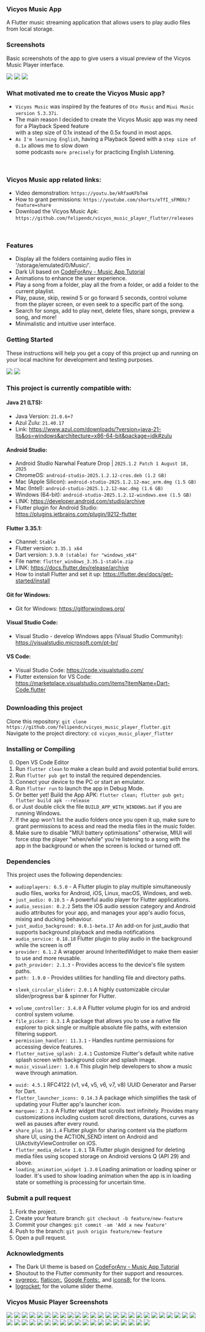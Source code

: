 ### Vicyos Music App

A Flutter music streaming application that allows users to play audio files from local storage.

### Screenshots

Basic screenshots of the app to give users a visual preview of the Vicyos Music Player interface.

<img src="https://github.com/felipendc/vicyos_music_player_flutter/blob/main/SCREENSHOTS_DEMO/read_banners/1.png">
<img src="https://github.com/felipendc/vicyos_music_player_flutter/blob/main/SCREENSHOTS_DEMO/RECENT_SCREENSHOTS/V3.0.0_tablet_mode/1.png">
<img src="https://github.com/felipendc/vicyos_music_player_flutter/blob/main/SCREENSHOTS_DEMO/RECENT_SCREENSHOTS/V3.0.0_tablet_mode/33.png">


 <br />
 
### What motivated me to create the Vicyos Music app?  <br />
- `Vicyos Music` was inspired by the features of `Oto Music` and `Miui Music version 5.3.37i`. <br />
- The main reason I decided to create the Vicyos Music app was my need for a Playback Speed feature  <br />
with a step size of 0.1x instead of the 0.5x found in most apps.  <br />
- `As I'm learning English`, having a Playback Speed with a `step size of 0.1x` allows me to slow down <br />
some podcasts `more precisely` for practicing English Listening.

 <br />

### Vicyos Music app related links:

- Video demonstration: `https://youtu.be/kRfaoKFbTm4`
- How to grant permissions: `https://youtube.com/shorts/eTfI_sFM0Xc?feature=share`
- Download the Vicyos Music Apk: `https://github.com/felipendc/vicyos_music_player_flutter/releases`

 <br />
 
### Features

- Display all the folders containing audio files in '/storage/emulated/0/Music/'.
- Dark UI based on [CodeForAny - Music App Tutorial](https://youtube.com/playlist?list=PLzcRC7PA0xWRXGSJZOyD5_SXyGIRt6VFr)
- Animations to enhance the user experience.
- Play a song from a folder, play all the from a folder, or add a folder to the current playlist.
- Play, pause, skip, rewind 5 or go forward 5 seconds, control volume from the player screen, or even seek to a specific part of the song.
- Search for songs, add to play next, delete files, share songs, preview a song, and more!
- Minimalistic and intuitive user interface.

### Getting Started

These instructions will help you get a copy of this project up and running on your local machine for development and testing purposes.

<img src="https://github.com/felipendc/vicyos_music_player_flutter/blob/main/SCREENSHOTS_DEMO/how-it-should-look-like_1.png">
<img src="https://github.com/felipendc/vicyos_music_player_flutter/blob/main/SCREENSHOTS_DEMO/how-it-should-look-like_2.png">

### This project is currently compatible with:

#### Java 21 (LTS):

- Java Version: `21.0.6+7`
- Azul Zulu: `21.40.17`
- Link: https://www.azul.com/downloads/?version=java-21-lts&os=windows&architecture=x86-64-bit&package=jdk#zulu

<!--
> If you run flutter doctor and get this error:  <br />
> [!] Android Studio, X Unable to determine bundled Java version. <br />
>
> To fix it, got to `project_folder/android/`, then open a cmd window and run: <br />
> flutter clean <br />
> gradlew wrapper --gradle-version 8.10.2 --distribution-type bin <br />
-->

#### Android Studio:

- Android Studio Narwhal Feature Drop | `2025.1.2 Patch 1 August 18, 2025`
- ChromeOS: `android-studio-2025.1.2.12-cros.deb (1.2 GB)`
- Mac (Apple Silicon): `android-studio-2025.1.2.12-mac_arm.dmg (1.5 GB)`
- Mac (Intel): `android-studio-2025.1.2.12-mac.dmg (1.6 GB)`
- Windows (64-bit): `android-studio-2025.1.2.12-windows.exe (1.5 GB)`
- LINK: https://developer.android.com/studio/archive
- Flutter plugin for Android Studio: https://plugins.jetbrains.com/plugin/9212-flutter

#### Flutter 3.35.1:

- Channel: `Stable`
- Flutter version: `3.35.1 x64`
- Dart version: `3.9.0 (stable) for "windows_x64"`
- File name: `flutter_windows_3.35.1-stable.zip`
- LINK: https://docs.flutter.dev/release/archive
- How to install Flutter and set it up: https://flutter.dev/docs/get-started/install

#### Git for Windows:

- Git for Windows: https://gitforwindows.org/

#### Visual Studio Code:

- Visual Studio - develop Windows apps (Visual Studio Community): https://visualstudio.microsoft.com/pt-br/

#### VS Code:

- Visual Studio Code: https://code.visualstudio.com/
- Flutter extension for VS Code: https://marketplace.visualstudio.com/items?itemName=Dart-Code.flutter

##

### Downloading this project

Clone this repository: `git clone https://github.com/felipendc/vicyos_music_player_flutter.git` <br />
Navigate to the project directory: `cd vicyos_music_player_flutter` <br />

<!-- Choose the one you want "GetX" or "StreamBuilder" UI state management. <br /> -->

### Installing or Compiling

0. Open VS Code Editor
1. Run `flutter clean` to make a clean build and avoid potential build errors.
2. Run `flutter pub get` to install the required dependencies.
3. Connect your device to the PC or start an emulator.
4. Run `flutter run` to launch the app in Debug Mode.
5. Or better yet! Build the App APK: `flutter clean; flutter pub get; flutter build apk --release`
6. or Just double click the file `BUILD_APP_WITH_WINDOWS.bat` if you are running Windows.
7. If the app won't list the audio folders once you open it up, make sure to grant permissions to acess and read the media files in the music folder.
8. Make sure to disable "MIUI battery optimisations" otherwise, MIUI will force stop the player "when/while" you're listening to a song with the app in the background or when the screen is locked or turned off.

### Dependencies

This project uses the following dependencies:

- `audioplayers: 6.5.0` - A Flutter plugin to play multiple simultaneously audio files, works for Android, iOS, Linux, macOS, Windows, and web.
- `just_audio: 0.10.5` - A powerful audio player for Flutter applications.
- `audio_session: 0.2.2` Sets the iOS audio session category and Android audio attributes for your app, and manages your app's audio focus, mixing and ducking behaviour.
- `just_audio_background: 0.0.1-beta.17` An add-on for just_audio that supports background playback and media notifications
- `audio_service: 0.18.18` Flutter plugin to play audio in the background while the screen is off
- `provider: 6.1.2` A wrapper around InheritedWidget to make them easier to use and more reusable.
- `path_provider: 2.1.3` - Provides access to the device's file system paths.
- `path: 1.9.0` - Provides utilities for handling file and directory paths.
<!-- - `media_info: 0.12.0+2` Platform services exposed to Flutter apps. -->
- `sleek_circular_slider: 2.0.1` A highly customizable circular slider/progress bar & spinner for Flutter.
<!-- - `flutter_media_metadata: 1.0.0+1` A Flutter plugin to read metadata of media files. -->
- `volume_controller: 3.4.0` A Flutter volume plugin for ios and android control system volume.
- `file_picker: 8.3.1` A package that allows you to use a native file explorer to pick single or multiple absolute file paths, with extension filtering support.
- `permission_handler: 11.3.1` - Handles runtime permissions for accessing device features.
- `flutter_native_splash: 2.4.1` Customize Flutter's default white native splash screen with background color and splash image.
- `music_visualizer: 1.0.6` This plugin help developers to show a music wave through animation.
<!-- - `get: 4.6.6` Open screens/snackbars/dialogs without context, manage states and inject dependencies easily with GetX. -->
- `uuid: 4.5.1` RFC4122 (v1, v4, v5, v6, v7, v8) UUID Generator and Parser for Dart.
- `flutter_launcher_icons: 0.14.3` A package which simplifies the task of updating your Flutter app's launcher icon.
- `marquee: 2.3.0` A Flutter widget that scrolls text infinitely. Provides many customizations including custom scroll directions, durations, curves as well as pauses after every round.
- `share_plus 10.1.4` Flutter plugin for sharing content via the platform share UI, using the ACTION_SEND intent on Android and UIActivityViewController on iOS.
- `flutter_media_delete 1.0.1` TA Flutter plugin designed for deleting media files using scoped storage on Android versions Q (API 29) and above.
- `loading_animation_widget 1.3.0` Loading animation or loading spiner or loader. It's used to show loading animation when the app is in loading state or something is processing for uncertain time.

### Submit a pull request

1. Fork the project.
2. Create your feature branch: `git checkout -b feature/new-feature`
3. Commit your changes: `git commit -am 'Add a new feature'`
4. Push to the branch: `git push origin feature/new-feature`
5. Open a pull request.

### Acknowledgments

- The Dark UI theme is based on [CodeForAny - Music App Tutorial](https://youtube.com/playlist?list=PLzcRC7PA0xWRXGSJZOyD5_SXyGIRt6VFr)
- Shoutout to the Flutter community for their support and resources.
- [svgrepo:](https://www.svgrepo.com/), [flaticon:](https://www.flaticon.com/), [Google Fonts:](https://fonts.google.com/icons), and [icons8:](https://icons8.com.br/) for the Icons.
- [logrocket:](https://blog.logrocket.com/flutter-slider-widgets-deep-dive-with-examples/) for the volume slider theme.

### Vicyos Music Player Screenshots

<img src="https://github.com/felipendc/vicyos_music_player_flutter/blob/main/SCREENSHOTS_DEMO/read_banners/11.png">
<img src="https://github.com/felipendc/vicyos_music_player_flutter/blob/main/SCREENSHOTS_DEMO/read_banners/12.png">
<img src="https://github.com/felipendc/vicyos_music_player_flutter/blob/main/SCREENSHOTS_DEMO/read_banners/13.png">
<img src="https://github.com/felipendc/vicyos_music_player_flutter/blob/main/SCREENSHOTS_DEMO/read_banners/6.png">
<img src="https://github.com/felipendc/vicyos_music_player_flutter/blob/main/SCREENSHOTS_DEMO/read_banners/2.png">
<img src="https://github.com/felipendc/vicyos_music_player_flutter/blob/main/SCREENSHOTS_DEMO/read_banners/3.png">
<img src="https://github.com/felipendc/vicyos_music_player_flutter/blob/main/SCREENSHOTS_DEMO/read_banners/4.png">
<img src="https://github.com/felipendc/vicyos_music_player_flutter/blob/main/SCREENSHOTS_DEMO/read_banners/5.png">
<img src="https://github.com/felipendc/vicyos_music_player_flutter/blob/main/SCREENSHOTS_DEMO/read_banners/7.png">
<img src="https://github.com/felipendc/vicyos_music_player_flutter/blob/main/SCREENSHOTS_DEMO/read_banners/8.png">
<img src="https://github.com/felipendc/vicyos_music_player_flutter/blob/main/SCREENSHOTS_DEMO/read_banners/9.png">
<img src="https://github.com/felipendc/vicyos_music_player_flutter/blob/main/SCREENSHOTS_DEMO/read_banners/10.png">
<img src="https://github.com/felipendc/vicyos_music_player_flutter/blob/main/SCREENSHOTS_DEMO/RECENT_SCREENSHOTS/V3.0.0_tablet_mode/1.png">
<img src="https://github.com/felipendc/vicyos_music_player_flutter/blob/main/SCREENSHOTS_DEMO/RECENT_SCREENSHOTS/V3.0.0_tablet_mode/2.png">
<img src="https://github.com/felipendc/vicyos_music_player_flutter/blob/main/SCREENSHOTS_DEMO/RECENT_SCREENSHOTS/V3.0.0_tablet_mode/33.png">
<img src="https://github.com/felipendc/vicyos_music_player_flutter/blob/main/SCREENSHOTS_DEMO/RECENT_SCREENSHOTS/V3.0.0_tablet_mode/3.png">
<img src="https://github.com/felipendc/vicyos_music_player_flutter/blob/main/SCREENSHOTS_DEMO/RECENT_SCREENSHOTS/V3.0.0_tablet_mode/4.png">
<img src="https://github.com/felipendc/vicyos_music_player_flutter/blob/main/SCREENSHOTS_DEMO/RECENT_SCREENSHOTS/V3.0.0_tablet_mode/5.png">
<img src="https://github.com/felipendc/vicyos_music_player_flutter/blob/main/SCREENSHOTS_DEMO/RECENT_SCREENSHOTS/V3.0.0_tablet_mode/6.png">
<img src="https://github.com/felipendc/vicyos_music_player_flutter/blob/main/SCREENSHOTS_DEMO/RECENT_SCREENSHOTS/V3.0.0_tablet_mode/7.png">
<img src="https://github.com/felipendc/vicyos_music_player_flutter/blob/main/SCREENSHOTS_DEMO/RECENT_SCREENSHOTS/V3.0.0_tablet_mode/8.png">
<img src="https://github.com/felipendc/vicyos_music_player_flutter/blob/main/SCREENSHOTS_DEMO/RECENT_SCREENSHOTS/V3.0.0_tablet_mode/9.png">
<img src="https://github.com/felipendc/vicyos_music_player_flutter/blob/main/SCREENSHOTS_DEMO/RECENT_SCREENSHOTS/V3.0.0_tablet_mode/10.png">
<img src="https://github.com/felipendc/vicyos_music_player_flutter/blob/main/SCREENSHOTS_DEMO/RECENT_SCREENSHOTS/V3.0.0_tablet_mode/11.png">
<img src="https://github.com/felipendc/vicyos_music_player_flutter/blob/main/SCREENSHOTS_DEMO/RECENT_SCREENSHOTS/V3.0.0_tablet_mode/12.png">
<img src="https://github.com/felipendc/vicyos_music_player_flutter/blob/main/SCREENSHOTS_DEMO/RECENT_SCREENSHOTS/V3.0.0_tablet_mode/13.png">
<img src="https://github.com/felipendc/vicyos_music_player_flutter/blob/main/SCREENSHOTS_DEMO/RECENT_SCREENSHOTS/V3.0.0_tablet_mode/14.png">
<img src="https://github.com/felipendc/vicyos_music_player_flutter/blob/main/SCREENSHOTS_DEMO/RECENT_SCREENSHOTS/V3.0.0_tablet_mode/15.png">
<img src="https://github.com/felipendc/vicyos_music_player_flutter/blob/main/SCREENSHOTS_DEMO/RECENT_SCREENSHOTS/V3.0.0_tablet_mode/16.png">
<img src="https://github.com/felipendc/vicyos_music_player_flutter/blob/main/SCREENSHOTS_DEMO/RECENT_SCREENSHOTS/V3.0.0_tablet_mode/17.png">
<img src="https://github.com/felipendc/vicyos_music_player_flutter/blob/main/SCREENSHOTS_DEMO/RECENT_SCREENSHOTS/V3.0.0_tablet_mode/18.png">
<img src="https://github.com/felipendc/vicyos_music_player_flutter/blob/main/SCREENSHOTS_DEMO/RECENT_SCREENSHOTS/V3.0.0_tablet_mode/19.png">
<img src="https://github.com/felipendc/vicyos_music_player_flutter/blob/main/SCREENSHOTS_DEMO/RECENT_SCREENSHOTS/V3.0.0_tablet_mode/20.png">
<img src="https://github.com/felipendc/vicyos_music_player_flutter/blob/main/SCREENSHOTS_DEMO/RECENT_SCREENSHOTS/V3.0.0_tablet_mode/21.png">
<img src="https://github.com/felipendc/vicyos_music_player_flutter/blob/main/SCREENSHOTS_DEMO/RECENT_SCREENSHOTS/V3.0.0_tablet_mode/22.png">
<img src="https://github.com/felipendc/vicyos_music_player_flutter/blob/main/SCREENSHOTS_DEMO/RECENT_SCREENSHOTS/V3.0.0_tablet_mode/23.png">
<img src="https://github.com/felipendc/vicyos_music_player_flutter/blob/main/SCREENSHOTS_DEMO/RECENT_SCREENSHOTS/V3.0.0_tablet_mode/24.png">
<img src="https://github.com/felipendc/vicyos_music_player_flutter/blob/main/SCREENSHOTS_DEMO/RECENT_SCREENSHOTS/V3.0.0_tablet_mode/25.png">
<img src="https://github.com/felipendc/vicyos_music_player_flutter/blob/main/SCREENSHOTS_DEMO/RECENT_SCREENSHOTS/V3.0.0_tablet_mode/26.png">
<img src="https://github.com/felipendc/vicyos_music_player_flutter/blob/main/SCREENSHOTS_DEMO/RECENT_SCREENSHOTS/V3.0.0_tablet_mode/27.png">
<img src="https://github.com/felipendc/vicyos_music_player_flutter/blob/main/SCREENSHOTS_DEMO/RECENT_SCREENSHOTS/V3.0.0_tablet_mode/28.png">
<img src="https://github.com/felipendc/vicyos_music_player_flutter/blob/main/SCREENSHOTS_DEMO/RECENT_SCREENSHOTS/V3.0.0_tablet_mode/29.png">
<img src="https://github.com/felipendc/vicyos_music_player_flutter/blob/main/SCREENSHOTS_DEMO/RECENT_SCREENSHOTS/V3.0.0_tablet_mode/30.png">
<img src="https://github.com/felipendc/vicyos_music_player_flutter/blob/main/SCREENSHOTS_DEMO/RECENT_SCREENSHOTS/V3.0.0_tablet_mode/31.png">
